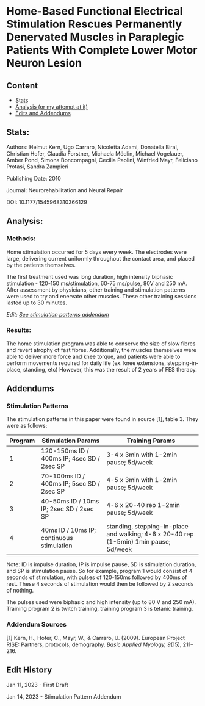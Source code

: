 # Home-Based Functional Electrical Stimulation Rescues Permanently Denervated Muscles in Paraplegic Patients With Complete Lower Motor Neuron Lesion

## Content
- [Stats](https://cravat5386.github.io/thesis/20230111.html#stats)
- [Analysis (or my attempt at it)](https://cravat5386.github.io/thesis/20230111.html#analysis)
- [Edits and Addendums](https://cravat5386.github.io/thesis/20230111.html#addendums)

## Stats:
Authors: Helmut Kern, Ugo Carraro, Nicoletta Adami, Donatella Biral, Christian Hofer, Claudia Forstner, Michaela Mödlin, Michael Vogelauer, Amber Pond, Simona Boncompagni, Cecilia Paolini, Winfried Mayr, Feliciano Protasi, Sandra Zampieri

Publishing Date: 2010

Journal: Neurorehabilitation and Neural Repair

DOI: 10.1177/1545968310366129

## Analysis:
### Methods:
Home stimulation occurred for 5 days every week. The electrodes were large, delivering current uniformly throughout the contact area, and placed by the patients themselves.

The first treatment used was long duration, high intensity biphasic stimulation - 120-150 ms/stimulation, 60-75 ms/pulse, 80V and 250 mA. After assessment by physicians, other training and stimulation patterns were used to try and enervate other muscles. These other training sessions lasted up to 30 minutes.

*Edit: [See stimulation patterns addendum](https://cravat5386.github.io/thesis/20230111.html#stimulation-patterns)*

### Results:
The home stimulation program was able to conserve the size of slow fibres and revert atrophy of fast fibres. Additionally, the muscles themselves were able to deliver more force and knee torque, and patients were able to perform movements required for daily life (ex. knee extensions, stepping-in-place, standing, etc) However, this was the result of 2 years of FES therapy.

## Addendums
### Stimulation Patterns
The stimulation patterns in this paper were found in source \[1\], table 3. They were as follows:

| Program | Stimulation Params | Training Params |
| --- | --- | --- |
| 1 | 120-150ms ID / 400ms IP; 4sec SD / 2sec SP | 3-4 x 3min with 1-2min pause; 5d/week |
| 2 | 70-100ms ID / 400ms IP; 5sec SD / 2sec SP | 4-5 x 3min with 1-2min pause; 5d/week |
| 3 | 40-50ms ID / 10ms IP; 2sec SD / 2sec SP | 4-6 x 20-40 rep 1-2min pause; 5d/week |
| 4 | 40ms ID / 10ms IP; continuous stimulation | standing, stepping-in-place and walking; 4-6 x 20-40 rep (1-5min) 1min pause; 5d/week |

Note: ID is impulse duration, IP is impulse pause, SD is stimulation duration, and SP is stimulation pause. So for example, program 1 would consist of 4 seconds of stimulation, with pulses of 120-150ms followed by 400ms of rest. These 4 seconds of stimulation would then be followed by 2 seconds of nothing.

The pulses used were biphasic and high intensity (up to 80 V and 250 mA). Training program 2 is twitch training, training program 3 is tetanic training.

### Addendum Sources
\[1\] Kern, H., Hofer, C., Mayr, W., & Carraro, U. (2009). European Project RISE: Partners, protocols, demography. *Basic Applied Myology, 9*(15), 211–216. 

## Edit History
Jan 11, 2023 - First Draft

Jan 14, 2023 - Stimulation Pattern Addendum